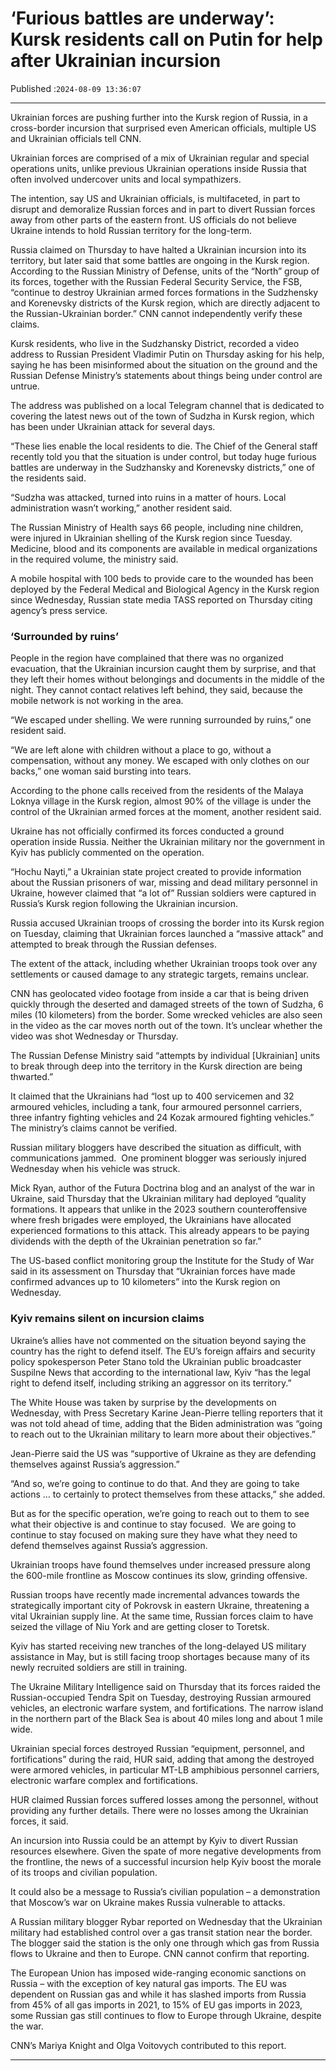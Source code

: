 # ‘Furious battles are underway’: Kursk residents call on Putin for help after Ukrainian incursion

Published :`2024-08-09 13:36:07`

---

Ukrainian forces are pushing further into the Kursk region of Russia, in a cross-border incursion that surprised even American officials, multiple US and Ukrainian officials tell CNN.

Ukrainian forces are comprised of a mix of Ukrainian regular and special operations units, unlike previous Ukrainian operations inside Russia that often involved undercover units and local sympathizers.

The intention, say US and Ukrainian officials, is multifaceted, in part to disrupt and demoralize Russian forces and in part to divert Russian forces away from other parts of the eastern front. US officials do not believe Ukraine intends to hold Russian territory for the long-term.

Russia claimed on Thursday to have halted a Ukrainian incursion into its territory, but later said that some battles are ongoing in the Kursk region. According to the Russian Ministry of Defense, units of the “North” group of its forces, together with the Russian Federal Security Service, the FSB, “continue to destroy Ukrainian armed forces formations in the Sudzhensky and Korenevsky districts of the Kursk region, which are directly adjacent to the Russian-Ukrainian border.” CNN cannot independently verify these claims.

Kursk residents, who live in the Sudzhansky District, recorded a video address to Russian President Vladimir Putin on Thursday asking for his help, saying he has been misinformed about the situation on the ground and the Russian Defense Ministry’s statements about things being under control are untrue.

The address was published on a local Telegram channel that is dedicated to covering the latest news out of the town of Sudzha in Kursk region, which has been under Ukrainian attack for several days.

“These lies enable the local residents to die. The Chief of the General staff recently told you that the situation is under control, but today huge furious battles are underway in the Sudzhansky and Korenevsky districts,” one of the residents said.

“Sudzha was attacked, turned into ruins in a matter of hours. Local administration wasn’t working,” another resident said.

The Russian Ministry of Health says 66 people, including nine children, were injured in Ukrainian shelling of the Kursk region since Tuesday. Medicine, blood and its components are available in medical organizations in the required volume, the ministry said.

A mobile hospital with 100 beds to provide care to the wounded has been deployed by the Federal Medical and Biological Agency in the Kursk region since Wednesday, Russian state media TASS reported on Thursday citing agency’s press service.

### ‘Surrounded by ruins’

People in the region have complained that there was no organized evacuation, that the Ukrainian incursion caught them by surprise, and that they left their homes without belongings and documents in the middle of the night. They cannot contact relatives left behind, they said, because the mobile network is not working in the area.

“We escaped under shelling. We were running surrounded by ruins,” one resident said.

“We are left alone with children without a place to go, without a compensation, without any money. We escaped with only clothes on our backs,” one woman said bursting into tears.

According to the phone calls received from the residents of the Malaya Loknya village in the Kursk region, almost 90% of the village is under the control of the Ukrainian armed forces at the moment, another resident said.

Ukraine has not officially confirmed its forces conducted a ground operation inside Russia. Neither the Ukrainian military nor the government in Kyiv has publicly commented on the operation.

“Hochu Nayti,” a Ukrainian state project created to provide information about the Russian prisoners of war, missing and dead military personnel in Ukraine, however claimed that “a lot of” Russian soldiers were captured in Russia’s Kursk region following the Ukrainian incursion.

Russia accused Ukrainian troops of crossing the border into its Kursk region on Tuesday, claiming that Ukrainian forces launched a “massive attack” and attempted to break through the Russian defenses.

The extent of the attack, including whether Ukrainian troops took over any settlements or caused damage to any strategic targets, remains unclear.

CNN has geolocated video footage from inside a car that is being driven quickly through the deserted and damaged streets of the town of Sudzha, 6 miles (10 kilometers) from the border. Some wrecked vehicles are also seen in the video as the car moves north out of the town. It’s unclear whether the video was shot Wednesday or Thursday.

The Russian Defense Ministry said “attempts by individual [Ukrainian] units to break through deep into the territory in the Kursk direction are being thwarted.”

It claimed that the Ukrainians had “lost up to 400 servicemen and 32 armoured vehicles, including a tank, four armoured personnel carriers, three infantry fighting vehicles and 24 Kozak armoured fighting vehicles.” The ministry’s claims cannot be verified.

Russian military bloggers have described the situation as difficult, with communications jammed.  One prominent blogger was seriously injured Wednesday when his vehicle was struck.

Mick Ryan, author of the Futura Doctrina blog and an analyst of the war in Ukraine, said Thursday that the Ukrainian military had deployed “quality formations. It appears that unlike in the 2023 southern counteroffensive where fresh brigades were employed, the Ukrainians have allocated experienced formations to this attack. This already appears to be paying dividends with the depth of the Ukrainian penetration so far.”

The US-based conflict monitoring group the Institute for the Study of War said in its assessment on Thursday that “Ukrainian forces have made confirmed advances up to 10 kilometers” into the Kursk region on Wednesday.

### Kyiv remains silent on incursion claims

Ukraine’s allies have not commented on the situation beyond saying the country has the right to defend itself. The EU’s foreign affairs and security policy spokesperson Peter Stano told the Ukrainian public broadcaster Suspilne News that according to the international law, Kyiv “has the legal right to defend itself, including striking an aggressor on its territory.”

The White House was taken by surprise by the developments on Wednesday, with Press Secretary Karine Jean-Pierre telling reporters that it was not told ahead of time, adding that the Biden administration was “going to reach out to the Ukrainian military to learn more about their objectives.”

Jean-Pierre said the US was “supportive of Ukraine as they are defending themselves against Russia’s aggression.”

“And so, we’re going to continue to do that. And they are going to take actions … to certainly to protect themselves from these attacks,” she added.

But as for the specific operation, we’re going to reach out to them to see what their objective is and continue to stay focused.  We are going to continue to stay focused on making sure they have what they need to defend themselves against Russia’s aggression.

Ukrainian troops have found themselves under increased pressure along the 600-mile frontline as Moscow continues its slow, grinding offensive.

Russian troops have recently made incremental advances towards the strategically important city of Pokrovsk in eastern Ukraine, threatening a vital Ukrainian supply line. At the same time, Russian forces claim to have seized the village of Niu York and are getting closer to Toretsk.

Kyiv has started receiving new tranches of the long-delayed US military assistance in May, but is still facing troop shortages because many of its newly recruited soldiers are still in training.

The Ukraine Military Intelligence said on Thursday that its forces raided the Russian-occupied Tendra Spit on Tuesday, destroying Russian armoured vehicles, an electronic warfare system, and fortifications. The narrow island in the northern part of the Black Sea is about 40 miles long and about 1 mile wide.

Ukrainian special forces destroyed Russian “equipment, personnel, and fortifications” during the raid, HUR said, adding that among the destroyed were armored vehicles, in particular MT-LB amphibious personnel carriers, electronic warfare complex and fortifications.

HUR claimed Russian forces suffered losses among the personnel, without providing any further details. There were no losses among the Ukrainian forces, it said.

An incursion into Russia could be an attempt by Kyiv to divert Russian resources elsewhere. Given the spate of more negative developments from the frontline, the news of a successful incursion help Kyiv boost the morale of its troops and civilian population.

It could also be a message to Russia’s civilian population – a demonstration that Moscow’s war on Ukraine makes Russia vulnerable to attacks.

A Russian military blogger Rybar reported on Wednesday that the Ukrainian military had established control over a gas transit station near the border. The blogger said the station is the only one through which gas from Russia flows to Ukraine and then to Europe. CNN cannot confirm that reporting.

The European Union has imposed wide-ranging economic sanctions on Russia – with the exception of key natural gas imports. The EU was dependent on Russian gas and while it has slashed imports from Russia from 45% of all gas imports in 2021, to 15% of EU gas imports in 2023, some Russian gas still continues to flow to Europe through Ukraine, despite the war.

CNN’s Mariya Knight and Olga Voitovych contributed to this report.

---

